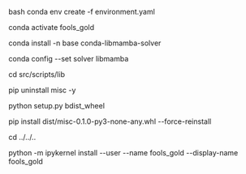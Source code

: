 bash
conda env create -f environment.yaml

conda activate fools_gold

conda install -n base conda-libmamba-solver

conda config --set solver libmamba

cd src/scripts/lib

pip uninstall misc -y

python setup.py bdist_wheel

pip install dist/misc-0.1.0-py3-none-any.whl --force-reinstall

cd ../../..

python -m ipykernel install --user --name fools_gold --display-name  fools_gold